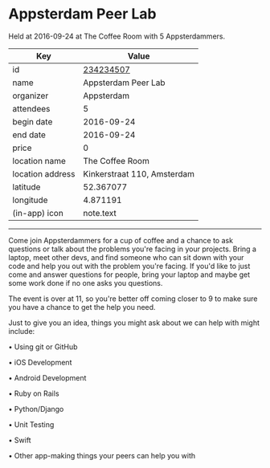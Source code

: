 # Appsterdam Peer Lab
Held at 2016-09-24 at The Coffee Room with 5 Appsterdammers.
        
|Key|Value
|---|---|
|id|[234234507](https://www.meetup.com/appsterdam/events/234234507/)|
|name|Appsterdam Peer Lab|
|organizer|Appsterdam|
|attendees|5|
|begin date|2016-09-24|
|end date|2016-09-24|
|price|0|
|location name|The Coffee Room|
|location address|Kinkerstraat 110, Amsterdam|
|latitude|52.367077|
|longitude|4.871191|
|(in-app) icon|note.text|

---

Come join Appsterdammers for a cup of coffee and a chance to ask questions or talk about the problems you're facing in your projects. Bring a laptop, meet other devs, and find someone who can sit down with your code and help you out with the problem you're facing. If you'd like to just come and answer questions for people, bring your laptop and maybe get some work done if no one asks you questions.

The event is over at 11, so you're better off coming closer to 9 to make sure you have a chance to get the help you need.

Just to give you an idea, things you might ask about we can help with might include:

• Using git or GitHub

• iOS Development

• Android Development

• Ruby on Rails

• Python/Django

• Unit Testing

• Swift

• Other app-making things your peers can help you with


